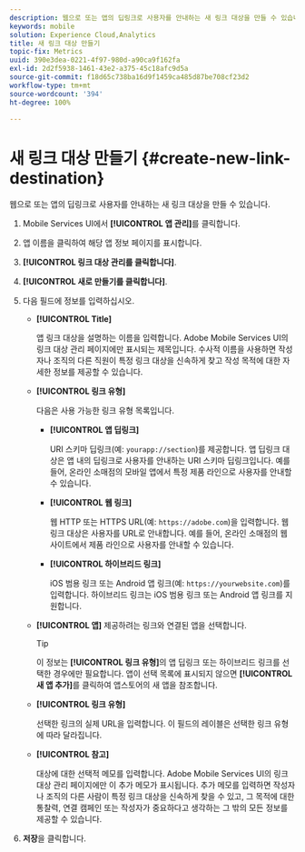 ```yaml
---
description: 웹으로 또는 앱의 딥링크로 사용자를 안내하는 새 링크 대상을 만들 수 있습니다.
keywords: mobile
solution: Experience Cloud,Analytics
title: 새 링크 대상 만들기
topic-fix: Metrics
uuid: 390e3dea-0221-4f97-980d-a90ca9f162fa
exl-id: 2d2f5938-1461-43e2-a375-45c18afc9d5a
source-git-commit: f18d65c738ba16d9f1459ca485d87be708cf23d2
workflow-type: tm+mt
source-wordcount: '394'
ht-degree: 100%

---
```


# 새 링크 대상 만들기 {#create-new-link-destination}

웹으로 또는 앱의 딥링크로 사용자를 안내하는 새 링크 대상을 만들 수 있습니다.

1. Mobile Services UI에서 **[!UICONTROL 앱 관리]**&#x200B;를 클릭합니다.
1. 앱 이름을 클릭하여 해당 앱 정보 페이지를 표시합니다.
1. **[!UICONTROL 링크 대상 관리를 클릭합니다]**.
1. **[!UICONTROL 새로 만들기를 클릭합니다]**.
1. 다음 필드에 정보를 입력하십시오.
   * **[!UICONTROL Title]**

      앱 링크 대상을 설명하는 이름을 입력합니다. Adobe Mobile Services UI의 링크 대상 관리 페이지에만 표시되는 제목입니다. 수사적 이름을 사용하면 작성자나 조직의 다른 직원이 특정 링크 대상을 신속하게 찾고 작성 목적에 대한 자세한 정보를 제공할 수 있습니다.

   * **[!UICONTROL 링크 유형]**

      다음은 사용 가능한 링크 유형 목록입니다.

      * **[!UICONTROL 앱 딥링크]**

         URI 스키마 딥링크(예: `yourapp://section`)를 제공합니다. 앱 딥링크 대상은 앱 내의 딥링크로 사용자를 안내하는 URI 스키마 딥링크입니다. 예를 들어, 온라인 소매점의 모바일 앱에서 특정 제품 라인으로 사용자를 안내할 수 있습니다.

      * **[!UICONTROL 웹 링크]**

         웹 HTTP 또는 HTTPS URL(예: `https://adobe.com`)을 입력합니다. 웹 링크 대상은 사용자를 URL로 안내합니다. 예를 들어, 온라인 소매점의 웹 사이트에서 제품 라인으로 사용자를 안내할 수 있습니다.

      * **[!UICONTROL 하이브리드 링크]**

         iOS 범용 링크 또는 Android 앱 링크(예: `https://yourwebsite.com`)를 입력합니다. 하이브리드 링크는 iOS 범용 링크 또는 Android 앱 링크를 지원합니다.
   * **[!UICONTROL 앱]**
제공하려는 링크와 연결된 앱을 선택합니다.

      >[!TIP]
      >
      >이 정보는 **[!UICONTROL 링크 유형]**&#x200B;의 앱 딥링크 또는 하이브리드 링크를 선택한 경우에만 필요합니다. 앱이 선택 목록에 표시되지 않으면 **[!UICONTROL 새 앱 추가]**&#x200B;를 클릭하여 앱스토어의 새 앱을 참조합니다.

   * **[!UICONTROL 링크 유형]**

      선택한 링크의 실제 URL을 입력합니다. 이 필드의 레이블은 선택한 링크 유형에 따라 달라집니다.

   * **[!UICONTROL 참고]**

      대상에 대한 선택적 메모를 입력합니다. Adobe Mobile Services UI의 링크 대상 관리 페이지에만 이 추가 메모가 표시됩니다. 추가 메모를 입력하면 작성자나 조직의 다른 사람이 특정 링크 대상을 신속하게 찾을 수 있고, 그 목적에 대한 통찰력, 연결 캠페인 또는 작성자가 중요하다고 생각하는 그 밖의 모든 정보를 제공할 수 있습니다.


1. **저장**&#x200B;을 클릭합니다.
